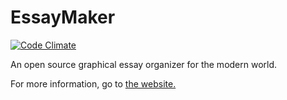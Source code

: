 # EssayMaker
[![Code Climate](https://codeclimate.com/github/soops/EssayMaker/badges/gpa.svg)](https://codeclimate.com/github/soops/EssayMaker)

An open source graphical essay organizer for the modern world.

For more information, go to [the website.](http://getessaymaker.com)